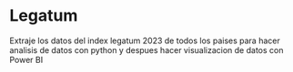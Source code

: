 # Legatum
Extraje los datos del index legatum 2023 de todos los paises para hacer analisis de datos con python y despues hacer visualizacion de datos con Power BI
